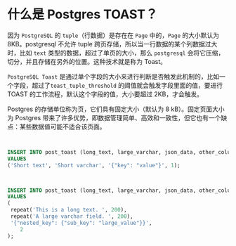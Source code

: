 # 什么是 Postgres TOAST？

因为 `PostgreSQL` 的 `tuple`（行数据）是存在在 `Page` 中的，`Page` 的大小默认为 8KB。postgresql 不允许 tuple 跨页存储，所以当一行数据的某个列数据过大时，比如 `text` 类型的数据，超过了单页的大小，那么 `postgresql` 会将它压缩，切分，并且存储在另外的位置。这种技术就是称为 Toast。

`PostgreSQL Toast` 是通过单个字段的大小来进行判断是否触发此机制的，比如一个字段，超过了`toast_tuple_threshold` 的阈值就会触发字段里面的值，要进行 TOAST 的工作流程，默认这个字段的值，大小要超过 2KB，才会触发。

Postgres 的存储单位称为页，它们具有固定大小（默认为 8 kB）。固定页面大小为 Postgres 带来了许多优势，即数据管理简单、高效和一致性，但它也有一个缺点：某些数据值可能不适合该页面。

```SQL


INSERT INTO post_toast (long_text, large_varchar, json_data, other_column)
VALUES
('Short text', 'Short varchar', '{"key": "value"}', 1);



INSERT INTO post_toast (long_text, large_varchar, json_data, other_column)
VALUES 
(
 repeat('This is a long text. ', 200),               
 repeat('A large varchar field. ', 200),            
 '{"nested_key": {"sub_key": "large_value"}}',      
    2
);
```
